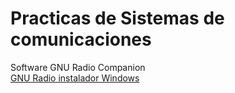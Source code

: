 # Practicas de Sistemas de comunicaciones

Software GNU Radio Companion <br>
[GNU Radio instalador Windows](http://www.gcndevelopment.com/gnuradio/downloads/installers/v1.6.0/gnuradio_3.7.13.5_win64.msi)

